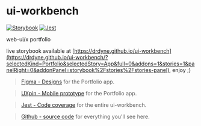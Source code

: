 # ui-workbench

[![Storybook](https://github.com/storybooks/brand/blob/master/badge/badge-storybook.svg)](https://drdyne.github.io/ui-workbench/?selectedKind=Portfolio&selectedStory=App&full=0&addons=1&stories=1&panelRight=0&addonPanel=storybook%2Fstories%2Fstories-panel)
[![Jest](https://jestjs.io/img/jest-badge.svg)](https://drdyne.github.io/ui-workbench/coverage/lcov-report/index.html)

web-ui/x portfolio


live storybook available at [https://drdyne.github.io/ui-workbench](https://drdyne.github.io/ui-workbench/?selectedKind=Portfolio&selectedStory=App&full=0&addons=1&stories=1&panelRight=0&addonPanel=storybook%2Fstories%2Fstories-panel), enjoy ;)

> [Figma - Designs](https://www.figma.com/file/B5A4DV5M6miRnod9KsFovVnh/10-portfolio-website?node-id=0%3A1) for the Portfolio app.

> [UXpin - Mobile prototype](https://preview.uxpin.com/2840e897e0acc0aad4cb45cddcae28d8306242c3#/pages/107312594/simulate/no-panels?mode=chdm) for the Portfolio app.

> [Jest - Code coverage](https://drdyne.github.io/ui-workbench/coverage/lcov-report/index.html) for the entire ui-workbench.

> [Github - source code](https://github.com/DrDyne/ui-workbench) for everything you'll see here.
